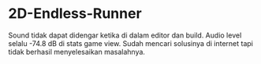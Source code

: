 # 2D-Endless-Runner

Sound tidak dapat didengar ketika di dalam editor dan build. Audio level selalu -74.8 dB di stats game view. Sudah mencari solusinya di internet tapi tidak 
berhasil menyelesaikan masalahnya.
